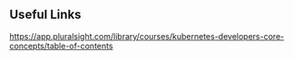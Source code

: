 ## Useful Links
https://app.pluralsight.com/library/courses/kubernetes-developers-core-concepts/table-of-contents
